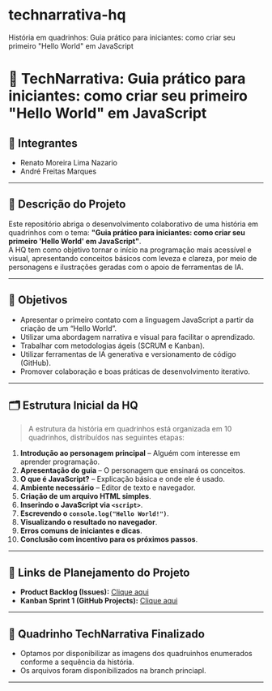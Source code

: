 # technarrativa-hq
História em quadrinhos: Guia prático para iniciantes: como criar seu primeiro "Hello World" em JavaScript

# 📘 TechNarrativa: Guia prático para iniciantes: como criar seu primeiro "Hello World" em JavaScript

## 👥 Integrantes
- Renato Moreira Lima Nazario  
- André Freitas Marques  

---

## 📝 Descrição do Projeto
Este repositório abriga o desenvolvimento colaborativo de uma história em quadrinhos com o tema: **"Guia prático para iniciantes: como criar seu primeiro 'Hello World' em JavaScript"**.  
A HQ tem como objetivo tornar o início na programação mais acessível e visual, apresentando conceitos básicos com leveza e clareza, por meio de personagens e ilustrações geradas com o apoio de ferramentas de IA.

---

## 🎯 Objetivos
- Apresentar o primeiro contato com a linguagem JavaScript a partir da criação de um “Hello World”.
- Utilizar uma abordagem narrativa e visual para facilitar o aprendizado.
- Trabalhar com metodologias ágeis (SCRUM e Kanban).
- Utilizar ferramentas de IA generativa e versionamento de código (GitHub).
- Promover colaboração e boas práticas de desenvolvimento iterativo.

---

## 🗂 Estrutura Inicial da HQ
> A estrutura da história em quadrinhos está organizada em 10 quadrinhos, distribuídos nas seguintes etapas:

1. **Introdução ao personagem principal** – Alguém com interesse em aprender programação.  
2. **Apresentação do guia** – O personagem que ensinará os conceitos.  
3. **O que é JavaScript?** – Explicação básica e onde ele é usado.  
4. **Ambiente necessário** – Editor de texto e navegador.  
5. **Criação de um arquivo HTML simples**.  
6. **Inserindo o JavaScript via `<script>`**.  
7. **Escrevendo o `console.log("Hello World!")`**.  
8. **Visualizando o resultado no navegador**.  
9. **Erros comuns de iniciantes e dicas**.  
10. **Conclusão com incentivo para os próximos passos**.

---

## 🔗 Links de Planejamento do Projeto

- **Product Backlog (Issues):** [Clique aqui](https://github.com/RenatoNazzari/technarrativa-hq/issues)
- **Kanban Sprint 1 (GitHub Projects):** [Clique aqui](https://github.com/users/RenatoNazzari/projects/1/views/1?layout_template=board) 

---

## 📘 Quadrinho TechNarrativa Finalizado

- Optamos por disponibilizar as imagens dos quadruinhos enumerados conforme a sequência da história.
- Os arquivos foram disponibilizados na branch princiapl.

---
